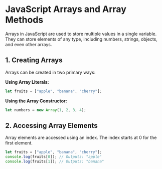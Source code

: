 # JavaScript Arrays and Array Methods

Arrays in JavaScript are used to store multiple values in a single variable. They can store elements of any type, including numbers, strings, objects, and even other arrays.

## 1. Creating Arrays

Arrays can be created in two primary ways:

**Using Array Literals:**

```javascript
let fruits = ["apple", "banana", "cherry"];
```

**Using the Array Constructor:**

```javascript
let numbers = new Array(1, 2, 3, 4);
```

## 2. Accessing Array Elements

Array elements are accessed using an index. The index starts at 0 for the first element.

```javascript
let fruits = ["apple", "banana", "cherry"];
console.log(fruits[0]); // Outputs: "apple"
console.log(fruits[1]); // Outputs: "banana"
```
